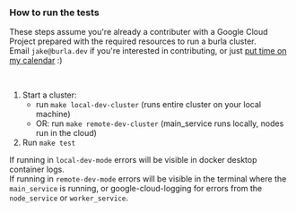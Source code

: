 ### How to run the tests

These steps assume you're already a contributer with a Google Cloud Project prepared with the required resources to run a burla cluster.  
Email `jake@burla.dev` if you're interested in contributing, or just [put time on my calendar](https://cal.com/jakez/burla?duration=30) :)   

&nbsp;

1. Start a cluster:
    - run `make local-dev-cluster` (runs entire cluster on your local machine)
    - OR: run `make remote-dev-cluster` (main_service runs locally, nodes run in the cloud)
2. Run `make test`

If running in `local-dev-mode` errors will be visible in docker desktop container logs.  
If running in `remote-dev-mode` errors will be visible in the terminal where the `main_service`
is running, or google-cloud-logging for errors from the `node_service` or `worker_service`.
